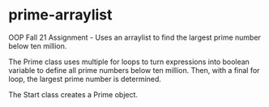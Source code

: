 # prime-arraylist
OOP Fall 21 Assignment - Uses an arraylist to find the largest prime number below ten million. 

The Prime class uses multiple for loops to turn expressions into boolean variable to define all prime numbers below ten million. Then, with a final for loop, the largest prime number is determined.

The Start class creates a Prime object. 
